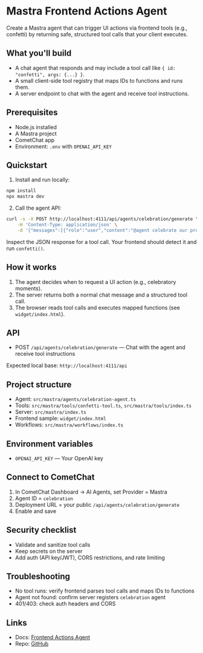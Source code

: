 # Mastra Frontend Actions Agent

Create a Mastra agent that can trigger UI actions via frontend tools (e.g., confetti) by returning safe, structured tool calls that your client executes.

## What you'll build

- A chat agent that responds and may include a tool call like `{ id: "confetti", args: {...} }`.
- A small client-side tool registry that maps IDs to functions and runs them.
- A server endpoint to chat with the agent and receive tool instructions.

## Prerequisites

- Node.js installed
- A Mastra project
- CometChat app
- Environment: `.env` with `OPENAI_API_KEY`

## Quickstart

1. Install and run locally:

```bash
npm install
npx mastra dev
```

2) Call the agent API:

```bash
curl -s -X POST http://localhost:4111/api/agents/celebration/generate \
	-H 'Content-Type: application/json' \
	-d '{"messages":[{"role":"user","content":"@agent celebrate our product launch with confetti"}]}'
```

Inspect the JSON response for a tool call. Your frontend should detect it and run `confetti()`.

## How it works

1) The agent decides when to request a UI action (e.g., celebratory moments).
2) The server returns both a normal chat message and a structured tool call.
3) The browser reads tool calls and executes mapped functions (see `widget/index.html`).

## API

- POST `/api/agents/celebration/generate` — Chat with the agent and receive tool instructions

Expected local base: `http://localhost:4111/api`

## Project structure

- Agent: `src/mastra/agents/celebration-agent.ts`
- Tools: `src/mastra/tools/confetti-tool.ts`, `src/mastra/tools/index.ts`
- Server: `src/mastra/index.ts`
- Frontend sample: `widget/index.html`
- Workflows: `src/mastra/workflows/index.ts`

## Environment variables

- `OPENAI_API_KEY` — Your OpenAI key

## Connect to CometChat

1) In CometChat Dashboard → AI Agents, set Provider = Mastra
2) Agent ID = `celebration`
3) Deployment URL = your public `/api/agents/celebration/generate`
4) Enable and save

## Security checklist

- Validate and sanitize tool calls
- Keep secrets on the server
- Add auth (API key/JWT), CORS restrictions, and rate limiting

## Troubleshooting

- No tool runs: verify frontend parses tool calls and maps IDs to functions
- Agent not found: confirm server registers `celebration` agent
- 401/403: check auth headers and CORS

## Links

- Docs: [Frontend Actions Agent](https://cometchat-22654f5b-docs-navigation.mintlify.app/ai-agents/mastra-frontend-actions-agent)
- Repo: [GitHub](https://github.com/cometchat/ai-agent-mastra-examples/tree/main/mastra-frontend-actions-agent)
